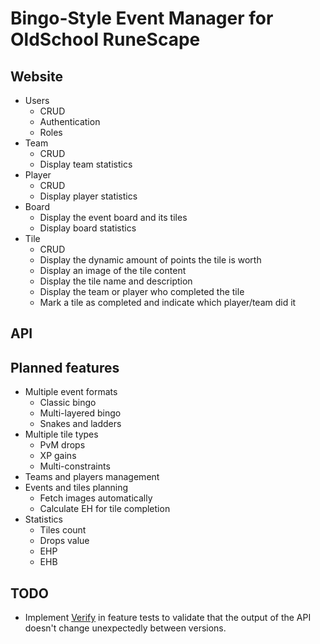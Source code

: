 # Bingo-Style Event Manager for OldSchool RuneScape

## Website
* Users
  * CRUD
  * Authentication
  * Roles
* Team
  * CRUD
  * Display team statistics
* Player
  * CRUD
  * Display player statistics
* Board
  * Display the event board and its tiles
  * Display board statistics
* Tile
  * CRUD
  * Display the dynamic amount of points the tile is worth
  * Display an image of the tile content
  * Display the tile name and description
  * Display the team or player who completed the tile
  * Mark a tile as completed and indicate which player/team did it

## API

## Planned features
* Multiple event formats
  * Classic bingo
  * Multi-layered bingo
  * Snakes and ladders
* Multiple tile types
  * PvM drops
  * XP gains
  * Multi-constraints
* Teams and players management
* Events and tiles planning
  * Fetch images automatically
  * Calculate EH for tile completion
* Statistics
  * Tiles count
  * Drops value
  * EHP
  * EHB

## TODO
* Implement [Verify](https://github.com/VerifyTests/Verify) in feature tests to validate that the output of the API doesn't change unexpectedly between versions.